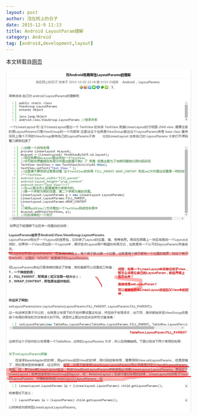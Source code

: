 ```yaml
---
layout: post
author: 泡在网上的日子
date: 2015-12-9 11:13
title: Android LayoutParam理解
category: Android
tag: [android,development,layout]
---
```


本文转载自[网页](http://www.jcodecraeer.com/a/anzhuokaifa/androidkaifa/2012/1202/668.html)

![Android LayoutParam](/public/img/android/android_layoutparam.jpeg)

